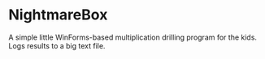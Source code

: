 # NightmareBox
A simple little WinForms-based multiplication drilling program for the kids.  Logs results to a big text file.
